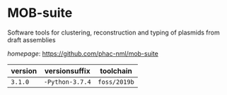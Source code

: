 # MOB-suite

Software tools for clustering, reconstruction and typing of plasmids from draft assemblies

*homepage*: <https://github.com/phac-nml/mob-suite>

version | versionsuffix | toolchain
--------|---------------|----------
``3.1.0`` | ``-Python-3.7.4`` | ``foss/2019b``
